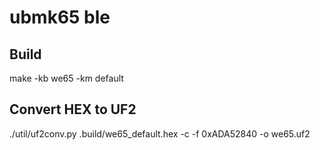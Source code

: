# ubmk65 ble

## Build

make -kb we65 -km default

## Convert HEX to UF2

./util/uf2conv.py .build/we65_default.hex -c -f 0xADA52840 -o we65.uf2

